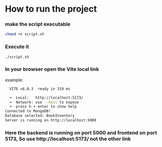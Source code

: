 # How to run the project

### make the script executable

```bash
chmod +x script.sh
```

### Execute it

```bash
./script.sh
```

### In your browser open the Vite local link

example:

```bash
  VITE v6.0.3  ready in 319 ms

  ➜  Local:   http://localhost:5173/
  ➜  Network: use --host to expose
  ➜  press h + enter to show help
Connected to MongoDB!
Database selected: BookInventory
Server is running on http://localhost:5000
```

### Here the backend is running on port 5000 and frontend on port 5173, So use http://localhost:5173/ not the other link
